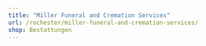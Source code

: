 ```yaml
---
title: "Miller Funeral and Cremation Services"
url: /rochester/miller-funeral-and-cremation-services/
shop: Bestattungen
---
```

